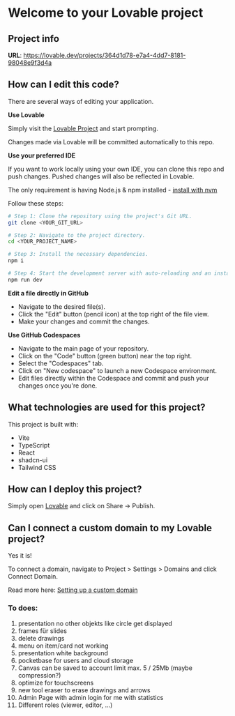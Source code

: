 # Welcome to your Lovable project

## Project info

**URL**: https://lovable.dev/projects/364d1d78-e7a4-4dd7-8181-98048e9f3d4a

## How can I edit this code?

There are several ways of editing your application.

**Use Lovable**

Simply visit the [Lovable Project](https://lovable.dev/projects/364d1d78-e7a4-4dd7-8181-98048e9f3d4a) and start prompting.

Changes made via Lovable will be committed automatically to this repo.

**Use your preferred IDE**

If you want to work locally using your own IDE, you can clone this repo and push changes. Pushed changes will also be reflected in Lovable.

The only requirement is having Node.js & npm installed - [install with nvm](https://github.com/nvm-sh/nvm#installing-and-updating)

Follow these steps:

```sh
# Step 1: Clone the repository using the project's Git URL.
git clone <YOUR_GIT_URL>

# Step 2: Navigate to the project directory.
cd <YOUR_PROJECT_NAME>

# Step 3: Install the necessary dependencies.
npm i

# Step 4: Start the development server with auto-reloading and an instant preview.
npm run dev
```

**Edit a file directly in GitHub**

- Navigate to the desired file(s).
- Click the "Edit" button (pencil icon) at the top right of the file view.
- Make your changes and commit the changes.

**Use GitHub Codespaces**

- Navigate to the main page of your repository.
- Click on the "Code" button (green button) near the top right.
- Select the "Codespaces" tab.
- Click on "New codespace" to launch a new Codespace environment.
- Edit files directly within the Codespace and commit and push your changes once you're done.

## What technologies are used for this project?

This project is built with:

- Vite
- TypeScript
- React
- shadcn-ui
- Tailwind CSS

## How can I deploy this project?

Simply open [Lovable](https://lovable.dev/projects/364d1d78-e7a4-4dd7-8181-98048e9f3d4a) and click on Share -> Publish.

## Can I connect a custom domain to my Lovable project?

Yes it is!

To connect a domain, navigate to Project > Settings > Domains and click Connect Domain.

Read more here: [Setting up a custom domain](https://docs.lovable.dev/tips-tricks/custom-domain#step-by-step-guide)

### To does:
1. presentation no other objekts like circle get displayed
2. frames für slides
3. delete drawings
4. menu on item/card not working
5. presentation white background
6. pocketbase for users and cloud storage
7. Canvas can be saved to account limit max. 5 / 25Mb (maybe compression?)
7. optimize for touchscreens
8. new tool eraser to erase drawings and arrows
9. Admin Page with admin login for me with statistics
10. Different roles (viewer, editor, ...)